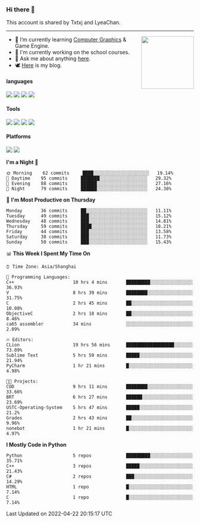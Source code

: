 ### Hi there 👋

This account is shared by Txtxj and LyeaChan.

---

<img align="right" height="141" src="https://github-readme-stats.vercel.app/api?username=txtxj&theme=tokyonight&show_icons=true&count_private=true">

- 🌱 I’m currently learning [Computer Graphics](https://github.com/txtxj/GAMES101) & Game Engine.
- 🐶 I'm currently working on the school courses.
- 💬 Ask me about anything [here](https://github.com/txtxj/txtxj/issues).
- 🕊️ [Here](https://txtxj.top) is my blog.

#### languages

![](https://img.shields.io/badge/C++-00599C?logo=cplusplus&logoColor=fff)
![](https://img.shields.io/badge/Python-3e74a2?logo=python&logoColor=fff)
![](https://img.shields.io/badge/C%23-239120?logo=csharp&logoColor=fff)
![](https://img.shields.io/badge/C-A8B9CC?logo=c&logoColor=555)


#### Tools

![](https://img.shields.io/badge/JetBrains-000000?logo=jetbrains&logoColor=fff)
![](https://img.shields.io/badge/SublimeText_3-FF9800?logo=sublimetext&logoColor=fff)
![](https://img.shields.io/badge/UE_4-0E1128?logo=unrealengine&logoColor=fff)
![](https://img.shields.io/badge/unity-FFFFFF?logo=unity&logoColor=000)

#### Platforms

![](https://img.shields.io/badge/Ubuntu_20.04-E95420?logo=ubuntu&logoColor=fff)
![](https://img.shields.io/badge/Windows_10-0078D6?logo=windows&logoColor=fff)


<!--START_SECTION:waka-->
**I'm a Night 🦉** 

```text
🌞 Morning    62 commits     ████░░░░░░░░░░░░░░░░░░░░░   19.14% 
🌆 Daytime    95 commits     ███████░░░░░░░░░░░░░░░░░░   29.32% 
🌃 Evening    88 commits     ██████░░░░░░░░░░░░░░░░░░░   27.16% 
🌙 Night      79 commits     ██████░░░░░░░░░░░░░░░░░░░   24.38%

```
📅 **I'm Most Productive on Thursday** 

```text
Monday       36 commits     ██░░░░░░░░░░░░░░░░░░░░░░░   11.11% 
Tuesday      49 commits     ███░░░░░░░░░░░░░░░░░░░░░░   15.12% 
Wednesday    48 commits     ███░░░░░░░░░░░░░░░░░░░░░░   14.81% 
Thursday     59 commits     ████░░░░░░░░░░░░░░░░░░░░░   18.21% 
Friday       44 commits     ███░░░░░░░░░░░░░░░░░░░░░░   13.58% 
Saturday     38 commits     ███░░░░░░░░░░░░░░░░░░░░░░   11.73% 
Sunday       50 commits     ███░░░░░░░░░░░░░░░░░░░░░░   15.43%

```


📊 **This Week I Spent My Time On** 

```text
⌚︎ Time Zone: Asia/Shanghai

💬 Programming Languages: 
C++                      10 hrs 4 mins       █████████░░░░░░░░░░░░░░░░   36.93% 
V                        8 hrs 39 mins       ████████░░░░░░░░░░░░░░░░░   31.75% 
C                        2 hrs 45 mins       ██░░░░░░░░░░░░░░░░░░░░░░░   10.08% 
ObjectiveC               2 hrs 18 mins       ██░░░░░░░░░░░░░░░░░░░░░░░   8.46% 
ca65 assembler           34 mins             ░░░░░░░░░░░░░░░░░░░░░░░░░   2.09%

🔥 Editors: 
CLion                    19 hrs 56 mins      ██████████████████░░░░░░░   73.09% 
Sublime Text             5 hrs 59 mins       █████░░░░░░░░░░░░░░░░░░░░   21.94% 
PyCharm                  1 hr 21 mins        █░░░░░░░░░░░░░░░░░░░░░░░░   4.98%

🐱‍💻 Projects: 
COD                      9 hrs 11 mins       ████████░░░░░░░░░░░░░░░░░   33.66% 
BRT                      6 hrs 27 mins       ██████░░░░░░░░░░░░░░░░░░░   23.69% 
USTC-Operating-System    5 hrs 47 mins       █████░░░░░░░░░░░░░░░░░░░░   21.2% 
Grades                   2 hrs 43 mins       ██░░░░░░░░░░░░░░░░░░░░░░░   9.96% 
nonebot                  1 hr 21 mins        █░░░░░░░░░░░░░░░░░░░░░░░░   4.97%

```

**I Mostly Code in Python** 

```text
Python                   5 repos             █████████░░░░░░░░░░░░░░░░   35.71% 
C++                      3 repos             █████░░░░░░░░░░░░░░░░░░░░   21.43% 
C#                       2 repos             ███░░░░░░░░░░░░░░░░░░░░░░   14.29% 
HTML                     1 repo              █░░░░░░░░░░░░░░░░░░░░░░░░   7.14% 
C                        1 repo              █░░░░░░░░░░░░░░░░░░░░░░░░   7.14%

```



 Last Updated on 2022-04-22 20:15:17 UTC
<!--END_SECTION:waka-->
